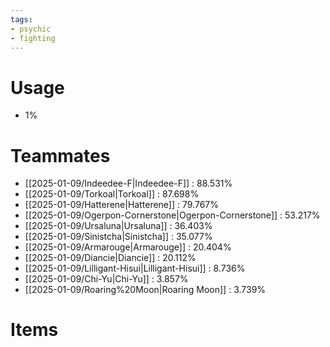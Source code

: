 ```yaml
---
tags:
- psychic
- fighting
---
```

# Usage
- 1%
# Teammates
- [[2025-01-09/Indeedee-F|Indeedee-F]] : 88.531%
- [[2025-01-09/Torkoal|Torkoal]] : 87.698%
- [[2025-01-09/Hatterene|Hatterene]] : 79.767%
- [[2025-01-09/Ogerpon-Cornerstone|Ogerpon-Cornerstone]] : 53.217%
- [[2025-01-09/Ursaluna|Ursaluna]] : 36.403%
- [[2025-01-09/Sinistcha|Sinistcha]] : 35.077%
- [[2025-01-09/Armarouge|Armarouge]] : 20.404%
- [[2025-01-09/Diancie|Diancie]] : 20.112%
- [[2025-01-09/Lilligant-Hisui|Lilligant-Hisui]] : 8.736%
- [[2025-01-09/Chi-Yu|Chi-Yu]] : 3.857%
- [[2025-01-09/Roaring%20Moon|Roaring Moon]] : 3.739%
# Items